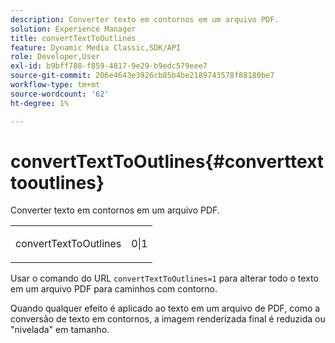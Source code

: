 ```yaml
---
description: Converter texto em contornos em um arquivo PDF.
solution: Experience Manager
title: convertTextToOutlines
feature: Dynamic Media Classic,SDK/API
role: Developer,User
exl-id: b9bff788-f859-4817-9e29-b9edc579eee7
source-git-commit: 206e4643e3926cb85b4be2189743578f88180be7
workflow-type: tm+mt
source-wordcount: '62'
ht-degree: 1%

---
```


# convertTextToOutlines{#converttexttooutlines}

Converter texto em contornos em um arquivo PDF.

<table id="simpletable_FDE0D8786BC747AF87A336452500E695"> 
 <tr class="strow"> 
  <td class="stentry"> <p><span class="codeph"> convertTextToOutlines</span> </p> </td> 
  <td class="stentry"> <p>0|1 </p></td> 
 </tr> 
</table>

Usar o comando do URL `convertTextToOutlines=1` para alterar todo o texto em um arquivo PDF para caminhos com contorno.

Quando qualquer efeito é aplicado ao texto em um arquivo de PDF, como a conversão de texto em contornos, a imagem renderizada final é reduzida ou &quot;nivelada&quot; em tamanho.
